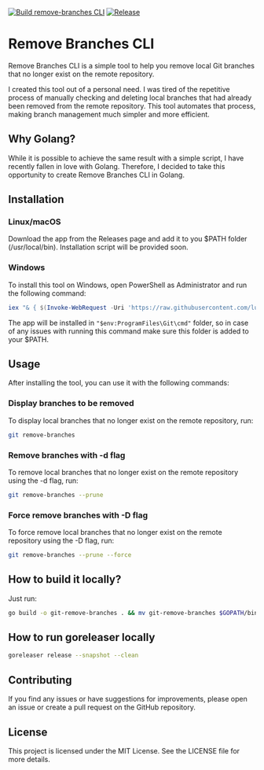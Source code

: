 [![Build remove-branches CLI](https://github.com/lukaszgasior/remove-branches/actions/workflows/build.yml/badge.svg)](https://github.com/lukaszgasior/remove-branches/actions/workflows/build.yml)
[![Release](https://github.com/lukaszgasior/remove-branches/actions/workflows/release.yml/badge.svg)](https://github.com/lukaszgasior/remove-branches/actions/workflows/release.yml)

# Remove Branches CLI

Remove Branches CLI is a simple tool to help you remove local Git branches that no longer exist on the remote repository. 

I created this tool out of a personal need. I was tired of the repetitive process of manually checking and deleting local branches that had already been removed from the remote repository. 
This tool automates that process, making branch management much simpler and more efficient.

## Why Golang?

While it is possible to achieve the same result with a simple script, I have recently fallen in love with Golang.
Therefore, I decided to take this opportunity to create Remove Branches CLI in Golang.

## Installation

### Linux/macOS

Download the app from the Releases page and add it to you $PATH folder (/usr/local/bin).
Installation script will be provided soon.

### Windows

To install this tool on Windows, open PowerShell as Administrator and run the following command:

```powershell
iex "& { $(Invoke-WebRequest -Uri 'https://raw.githubusercontent.com/lukaszgasior/remove-branches/main/install.ps1' -UseBasicParsing) }"
```

The app will be installed in `"$env:ProgramFiles\Git\cmd"` folder, so in case of any issues with running this command 
make sure this folder is added to your $PATH.

## Usage

After installing the tool, you can use it with the following commands:

### Display branches to be removed

To display local branches that no longer exist on the remote repository, run:

```sh
git remove-branches
```

### Remove branches with -d flag

To remove local branches that no longer exist on the remote repository using the -d flag, run:

```sh
git remove-branches --prune
```

### Force remove branches with -D flag

To force remove local branches that no longer exist on the remote repository using the -D flag, run:

```sh
git remove-branches --prune --force
```

## How to build it locally?

Just run:
```sh
go build -o git-remove-branches . && mv git-remove-branches $GOPATH/bin/
```

## How to run goreleaser locally

```sh
goreleaser release --snapshot --clean
```

## Contributing

If you find any issues or have suggestions for improvements, please open an issue or create a pull request on the GitHub repository.

## License

This project is licensed under the MIT License. See the LICENSE file for more details.

